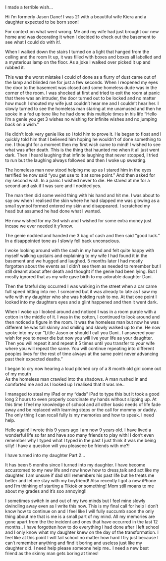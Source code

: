 I made a terrible wish...

Hi I’m formerly Jason Dane! I was 21 with a beautiful wife Kiera  and a daughter expected to be born soon! 

For context on what went wrong. Me and my wife had just brought our new home and was decorating it when I decided to check out the basement to see what I could do with it!. 

When I walked down the stairs I turned on a light that hanged from the ceiling and the room lit up, it was filled with boxes and boxes all labelled and a mysterious lamp on the floor. As a joke I walked over picked it up and rubbed it. 

This was the worst mistake I could of done as a flurry of dust came out of the lamp and blinded me for just a few seconds. When I reopened my eyes the door to the basement was closed and some homeless dude was in the corner of the room. I was shocked at first and tried to exit the room at panic that there was an intruder, the door turned out to be locked and no matter how much I shouted my wife just couldn’t hear me and I couldn’t hear her. I slowly turned to see the homeless man staring at me unamused and then he spoke in a fed up tone like he had done this multiple times in his life “Hello I’m a genie you get 3 wishes no wishing for infinite wishes and no jumping back on a wish.”

He didn’t look very genie like so I told him to prove it. He began to float and I quickly told him that I believed him hoping he wouldn’t of done something to me. I thought for a moment then my first wish came to mind! I wished to see what was after death. This is the thing that haunted me when it all just went dark. Then I heard laughing that infinite laughing that never stopped, I tried to run but the laughing always followed and then I woke up sweating. 

The homeless man now stood helping me up as I stared him in the eyes terrified he now said “you get use to it at some point.” And then asked for my second wish. In a panic I wished never to die. He stared at me for a second and ask if I was sure and I nodded yes.


The man then did some weird thing with his hand and hit me. I was about to say ow when I realised the skin where he had slapped me was glowing as a small symbol formed entered my skin and disappeared. I scratched my head but assumed he had done what I wanted. 

He now wished for my 3rd wish and I wished for some extra money just incase we ever needed it y’know. 


The genie nodded and handed me 3 bag of cash and then said “good luck.” In a disappointed tone as I slowly fell back unconscious. 

I woke looking around with the cash in my hand and felt quite happy with myself walking upstairs and explaining to my wife I had found it in the basement and we hugged and laughed. 5 months later I had mostly forgotten about the events  as I didn’t see them as needed to remember but I still dreamt about after death and thought if the genie had been lying. But I mostly ignored that as my wife gave birth to my adorable daughter Dani.

Then the fateful day occurred I was walking in the street when a car came full speed hitting into me. I screamed but it was already to late as I saw my wife with my daughter who she was holding rush to me. At that one point I looked into my daughters eyes and a glint happened and then it went dark.


When I woke up I looked around and noticed I was in a room purple with a cotton in the middle of it. I was in the cotton, I continued to look around and then noticed a figure in the room. It was the homeless man but now he was different he was tall skinny and smiling and slowly walked up to me. He now spoke into my ear “Little Jason or should I call you Dani.. I answered your wish for you to never die but now you will live your life as your daughter. Then you will repeat it and repeat it 5 times until you transfer to your wife where you will repeat the same. You will continue repeating into different peoples lives for the rest of time always at the same point never advancing past their expected deaths.” 


I began to cry now hearing a loud pitched cry  of a 8 month  old girl come out of my mouth  
As the homeless man crawled into the shadows. A man rushed in and comforted me and as I looked up I realised that it was me.. 

I managed to steal my iPad or my “dads” iPad to type this but it took a good long 2 hours to even properly coordinate my hands without slipping up. At this time I feel my knowledge of school and all other basic needs of life fade away and be replaced with learning steps or the call for mommy or daddy. The only thing I can recall fully is my memories and how to speak. I need help.



Hello again! I wrote this 9 years ago I am now 9 years old. I have lived a wonderful life so far and have soo many friends to play with! I don’t even remember why I typed what I typed in the past I just think it was me being silly! I have a question will you pleaseee be friends with me?! 




























I have turned into my daughter Part 2...


It has been 5 months since I turned into my daughter. I have become accustomed to my new life and now know how to dress,talk and act like my daughter. I am unsure if dad still remembers his past life but he treats me better and let me stay with my boyfriend! Also recently I got a new iPhone and I’m thinking of starting a Tiktok or something! Mom still moans to me about my grades and it’s soo annoying!! 


I sometimes switch in and out of my two minds but I feel mine slowly dwindling away even as I write this now. This is my final call for help I don’t know how to continue on and I feel like I will fully succumb soon the only thing about me that is me is a small part of my mind. All my memories are gone apart from the the incident and ones that have occurred in the last 12 months.. I have forgotten how to do everything I had done after I left school and I only know what my daughter knew on the day of the transformation. I feel like at this point I will fail school no matter how hard I try just because I can’t remember anything and find it boring and useless just like my daughter did. I need help please someone help me.. I need a new best friend  as the skinny man gets boring at times!